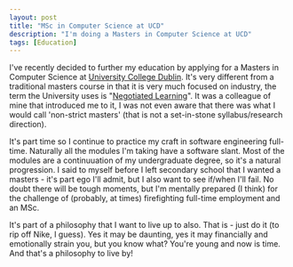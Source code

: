 ```yaml
---
layout: post
title: "MSc in Computer Science at UCD"
description: "I'm doing a Masters in Computer Science at UCD"
tags: [Education]
---
```


I've recently decided to further my education by applying for a Masters in Computer Science at [University College Dublin][UCD]. It's very different from a traditional masters course in that it is very much focused on industry, the term the University uses is "[Negotiated Learning][NegLea]". It was a colleague of mine that introduced me to it, I was not even aware that there was what I would call 'non-strict masters' (that is not a set-in-stone syllabus/research direction).

It's part time so I continue to practice my craft in software engineering full-time. Naturally all the modules I'm taking have a software slant. Most of the modules are a continuuation of my undergraduate degree, so it's a natural progression. I said to myself before I left secondary school that I wanted a masters - it's part ego I'll admit, but I also want to see if/when I'll fail. No doubt there will be tough moments, but I'm mentally prepared (I think) for the challenge of (probably, at times) firefighting full-time employment and an MSc.

It's part of a philosophy that I want to live up to also. That is - just do it (to rip off Nike, I guess). Yes it may be daunting, yes it may financially and emotionally strain you, but you know what? You're young and now is time. And that's a philosophy to live by!

[UCD]: http://www.ucd.ie
[NegLea]: http://www.csi.ucd.ie/content/msc-computer-science-negotiated-learning